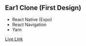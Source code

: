 ## Ear1 Clone (First Design)

- React Native (Expo)
- React Navigation
- Yarn

[Live Link](https://expo.io/@adecancode/ear-one)